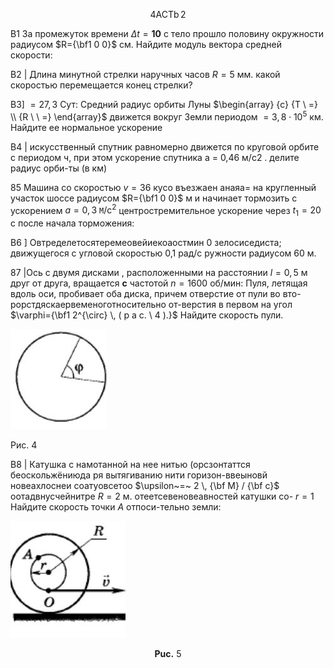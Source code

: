
$$
\operatorname* {4 A C T b} 2 
$$

В1  За промежуток времени $\Delta t=\mathbf{1 0}$ с тело прошло половину окружности радиусом $R={\bf1 0 0}$ см. Найдите модуль вектора средней скорости:

В2 | Длина минутной стрелки наручных часов $R=5$ мм. какой скоростью перемещается конец стрелки?

В3] $= 2 7, 3$ Сут:   Средний   радиус   орбиты   Луны $\begin{array} {c} {T \ =} \\ {R \ \ =} \end{array}$ 
движется   вокруг   Земли периодом
 $= 3, 8 \cdot1 0^{5}$ км. Найдите ее нормальное ускорение

В4 | искусственный   спутник   равномерно   движется   по круговой орбите с периодом ч, при этом ускорение спутника а = 0,46 м/с2 . делите радиус орби-ты (в км)

85  Машина со скоростью $v=3 6$ кусо въезжаен анаяа=
на кругленный участок шоссе радиусом $R={\bf1 0 0}$ м и начинает тормозить с ускорением $a=0, 3 \ \mathtt{M} / \mathrm{c}^{2}$ 
центростремительное ускорение через $t_{1}=2 0$ с после начала торможения:

В6 ] Овтределетосятеремеовейиекоаостмин 0 зелосиседиста; движущегося с угловой скоростью 0,1 рад/с
ружности радиусом 60 м.

87 |Ось с двумя дисками , расположенными на расстоянии $l=0, 5$ м друг от друга, вращается $\mathbf{c}$  частотой $n=1 6 0 0$ об/мин: Пуля, летящая вдоль оси, пробивает оба диска, причем отверстие от пули во вто-рорстдяскаервеменоготносительно  от-верстия в первом на угол $\varphi={\bf1 2^{\circ} \, ( p a c. \ 4 ).}$ Найдите скорость пули.

![](figures/0-7-FIGURE.jpg)

Рис. 4

В8 | Катушка с намотанной на нее нитью (орсзонтаттся беоскольжёниюда ря   вытягиванию   нити горизон-ввеыновй новеахлоснеи соатуовсетоо $\upsilon~=~ 2 \, {\bf M} / {\bf c}$ оотадвнусчейнитре $R=2$ м. отеетсевеновеавностей катушки со-
 $r=1$ 
Найдите скорость точки $A$ отпоси-тельно земли:

![](figures/0-9-FIGURE.jpg)

$$
\mathbf{P u c.} \ 5 
$$


